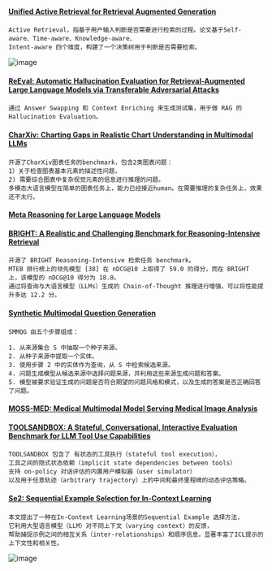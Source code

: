 #### [Unified Active Retrieval for Retrieval Augmented Generation](https://arxiv.org/pdf/2406.12534)
````
Active Retrieval，指基于用户输入判断是否需要进行检索的过程。论文基于Self-aware、Time-aware、Knowledge-aware、
Intent-aware 四个维度，构建了一个决策树用于判断是否需要检索。
````
![image](https://github.com/user-attachments/assets/6cfbb1fe-616c-4a96-b05a-1e9f947c0ef4)

#### [ReEval: Automatic Hallucination Evaluation for Retrieval-Augmented Large Language Models via Transferable Adversarial Attacks](https://aclanthology.org/2024.findings-naacl.85.pdf)
````
通过 Answer Swapping 和 Context Enriching 来生成测试集，用于做 RAG 的 Hallucination Evaluation。
````
#### [CharXiv: Charting Gaps in Realistic Chart Understanding in Multimodal LLMs](https://arxiv.org/pdf/2406.18521)
````
开源了CharXiv图表任务的benchmark，包含2类图表问题：
1）关于检查图表基本元素的描述性问题，
2) 需要综合图表中复杂视觉元素的信息进行推理的问题。
多模态大语言模型在简单的图表任务上，能力已经接近human。在需要推理的复杂任务上，效果还不太行。
````

#### [Meta Reasoning for Large Language Models](https://arxiv.org/pdf/2406.11698)

#### [BRIGHT: A Realistic and Challenging Benchmark for Reasoning-Intensive Retrieval](https://arxiv.org/pdf/2407.12883)
````
开源了 BRIGHT Reasoning-Intensive 检索任务 benchmark。
MTEB 排行榜上的领先模型 [38] 在 nDCG@10 上取得了 59.0 的得分，而在 BRIGHT 上，该模型的 nDCG@10 得分为 18.0。
通过将查询与大语言模型（LLMs）生成的 Chain-of-Thought 推理进行增强，可以将性能提升多达 12.2 分。
````

#### [Synthetic Multimodal Question Generation](https://arxiv.org/pdf/2407.02233)
````
SMMQG 由五个步骤组成：

1. 从来源集合 S 中抽取一个种子来源。
2. 从种子来源中提取一个实体。
3. 使用步骤 2 中的实体作为查询，从 S 中检索候选来源。
4. 问题生成模型从候选来源中选择问题来源，并利用这些来源生成问题和答案。
5. 模型被要求验证生成的问题是否符合期望的问题风格和模式，以及生成的答案是否正确回答了问题。
````

#### [MOSS-MED: Medical Multimodal Model Serving Medical Image Analysis](https://dl.acm.org/doi/pdf/10.1145/3688005)

#### [TOOLSANDBOX: A Stateful, Conversational, Interactive Evaluation Benchmark for LLM Tool Use Capabilities](https://arxiv.org/pdf/2408.04682)
````
TOOLSANDBOX 包含了 有状态的工具执行（stateful tool execution），
工具之间的隐式状态依赖（implicit state dependencies between tools）
支持 on-policy 对话评估的内置用户模拟器（user simulator）
以及用于任意轨迹（arbitrary trajectory）上的中间和最终里程碑的动态评估策略。
````

#### [Se2: Sequential Example Selection for In-Context Learning](https://aclanthology.org/2024.findings-acl.312.pdf)
````
本文提出了一种在In-Context Learning场景的Sequential Example 选择方法，
它利用大型语言模型（LLM）对不同上下文（varying context）的反馈，
帮助捕捉示例之间的相互关系（inter-relationships）和顺序信息，显著丰富了ICL提示的上下文性和相关性。
````
![image](https://github.com/user-attachments/assets/82eb6a1b-a3bd-4219-b6d2-978162c85241)

